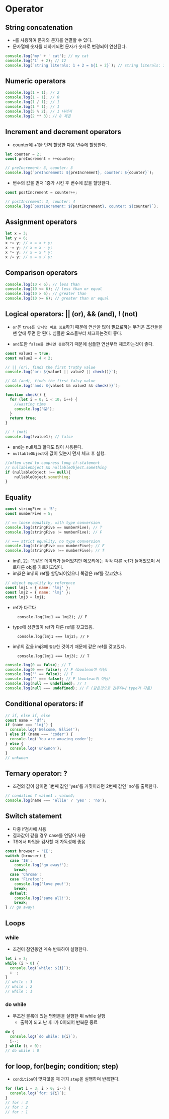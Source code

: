 # Operator
## String concatenation
- `+`를 사용하여 문자와 문자를 연결할 수 있다.
- 문자열에 숫자를 더하게되면 문자가 숫자로 변경되어 연산된다.
```javascript
console.log('my' + ' cat'); // my cat
console.log('1' + 2); // 12
console.log(`string literals: 1 + 2 = ${1 + 2}`); // string literals: 1 + 2 = 3
```

## Numeric operators
```javascript
console.log(1 + 1); // 2
console.log(1 - 1); // 0
console.log(1 / 1); // 1
console.log(1 * 1); // 1
console.log(5 % 2); // 1 나머지
console.log(2 ** 3); // 8 제곱
```

## Increment and decrement operators
- counter에 +1을 먼저 할당한 다음 변수에 할당한다.
```javascript
let counter = 2;
const preIncrement = ++counter;

// preIncrement: 3, counter: 3
console.log(`preIncrement: ${preIncrement}, counter: ${counter}`);
```
- 변수의 값을 먼저 1증가 시킨 후 변수에 값을 할당한다.
```javascript
const postIncrement = counter++;

// postIncrement: 3, counter: 4
console.log(`postIncrement: ${postIncrement}, counter: ${counter}`);
```
## Assignment operators
```javascript
let x = 3;
let y = 6;
x += y; // x = x + y;
x -= y; // x = x - y;
x *= y; // x = x * y;
x /= y; // x = x / y;
```
## Comparison operators
```javascript
console.log(10 < 6); // less than
console.log(10 <= 6); // less than or equal
console.log(10 > 6); // greater than
console.log(10 >= 6); // greater than or equal
```
## Logical operators: || (or), && (and), ! (not)
- `or`은 `true를 만나면 바로 종료`하기 때문에 연산을 많이 필요로하는 무거운 조건들을 맨 앞에 두면 안 된다. 심플한 요소들부터 체크하는것이 좋다.

- `and`또한 `false를 만나면 종료`하기 때문에 심플한 연산부터 체크하는것이 좋다.
```javascript
const value1 = true;
const value2 = 4 < 2;

// || (or), finds the first truthy value
console.log(`or: ${value1 || value2 || check()}`);

// && (and), finds the first falsy value
console.log(`and: ${value1 && value2 && check()}`);

function check() {
  for (let i = 0; i < 10; i++) {
    //wasting time
    console.log('😱');
  }
  return true;
}

// ! (not)
console.log(!value1); // false
```
- and는 null체크 할때도 많이 사용된다.
- `nullableObject`에 값이 있는지 먼저 체크 후 실행.
```javascript
//often used to compress long if-statement
// nullableObject && nullableObject.something
if (nullableObject !== null){
    nullableObject.something;
}
```
## Equality
```javascript
const stringFive = '5';
const numberFive = 5;

// == loose equality, with type conversion
console.log(stringFive == numberFive); // T
console.log(stringFive != numberFive); // F

// === strict equality, no type conversion
console.log(stringFive === numberFive); // F
console.log(stringFive !== numberFive); // T
```
- imj1, 2는 똑같은 데이터가 들어있지만 메모리에는 각각 다른 ref가 들어있으며 서로다른 obj를 가르키고있다.
- imj3은 imj1의 ref를 할당되어있으니 똑같은 ref를 갖고있다.
```javascript
// object equality by reference
const lmj1 = { name: 'lmj' };
const lmj2 = { name: 'lmj' };
const lmj3 = lmj1;
```
- ref가 다르다

        console.log(lmj1 == lmj2); // F
- type에 상관없이 ref가 다른 ref를 갖고있음.
        
        console.log(lmj1 === lmj2); // F
- imj1의 값을 imj3에 `할당`한 것이기 때문에 같은 ref를 갖고있다.

        console.log(lmj1 === lmj3); // T

```javascript
console.log(0 == false); // T
console.log(0 === false); // F (boolean이 아님)
console.log('' == false); // T 
console.log('' === false); // F (boolean이 아님)
console.log(null == undefined); // T
console.log(null === undefined); // F (같은것으로 간주되나 type가 다름)
```

## Conditional operators: if
```javascript
// if, else if, else
const name = 'df';
if (name === 'lmj') {
  console.log('Welcome, Ellie!');
} else if (name === 'coder') {
  console.log('You are amazing coder');
} else {
  console.log('unkwnon');
} 
// unkwnon
```
## Ternary operator: ?
- 조건의 값이 참이면 1번째 값인 'yes'를 거짓이라면 2번째 값인 'no'를 출력한다.
```javascript
// condition ? value1 : value2;
console.log(name === 'ellie' ? 'yes' : 'no');
```
## Switch statement
- 다중 if검사에 사용
- 결과값이 같을 경우 case를 연달아 사용
- TS에서 타입을 검사할 때 가독성에 좋음
```javascript
const browser = 'IE';
switch (browser) {
  case 'IE':
    console.log('go away!');
    break;
  case 'Chrome':
  case 'Firefox':
    console.log('love you!');
    break;
  default:
    console.log('same all!');
    break;
} // go away!
```
## Loops 
### while
- 조건이 참인동안 계속 반복하여 실행한다.
```javascript
let i = 3;
while (i > 0) {
  console.log(`while: ${i}`);
  i--;
}
// while : 3
// while : 2
// while : 1
```
### do while
- 무조건 블록에 있는 명령문을 실행한 뒤 while 실행
    - 출력이 되고 난 후 i가 0이되어 반복문 종료
```javascript
do {
  console.log(`do while: ${i}`);
  i--;
} while (i > 0);
// do while : 0
```
## for loop, for(begin; condition; step)
- `condition`이 맞지않을 때 까지 `step`을 실행하며 반복한다.
```javascript
for (let i = 3; i > 0; i--) {
  console.log(`for: ${i}`);
} 
// for : 3
// for : 2
// for : 1
```